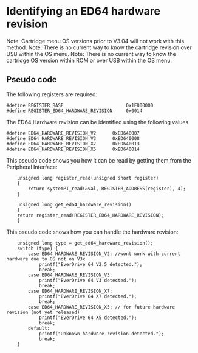 # Identifying an ED64 hardware revision

Note: Cartridge menu OS versions prior to V3.04 will not work with this method.
Note: There is no current way to know the cartridge revision over USB within the OS menu.
Note: There is no current way to know the cartridge OS version within ROM or over USB within the OS menu.

## Pseudo code

The following registers are required:
```
#define REGISTER_BASE                       0x1F800000
#define REGISTER_ED64_HARDWARE_REVISION     0x0014
```

The ED64 Hardware revision can be identified using the following values
```
#define ED64_HARDWARE_REVISION_V2      0xED640007
#define ED64_HARDWARE_REVISION_V3      0xED640008
#define ED64_HARDWARE_REVISION_X7      0xED640013
#define ED64_HARDWARE_REVISION_X5      0xED640014

```

This pseudo code shows you how it can be read by getting them from the Peripheral Interface:
```
    unsigned long register_read(unsigned short register)
    {       
        return systemPI_read(&val, REGISTER_ADDRESS(register), 4);
    }

    unsigned long get_ed64_hardware_revision()
    {
    return register_read(REGISTER_ED64_HARDWARE_REVISION);
    }

```

This pseudo code shows how you can handle the hardware revision:
```
    unsigned long type = get_ed64_hardware_revision();
    switch (type) {
        case ED64_HARDWARE_REVISION_V2: //wont work with current hardware due to OS not on V3x
            printf("EverDrive 64 V2.5 detected.");
            break;
        case ED64_HARDWARE_REVISION_V3:
            printf("EverDrive 64 V3 detected.");
            break;
        case ED64_HARDWARE_REVISION_X7:
            printf("EverDrive 64 X7 detected.");
            break;
        case ED64_HARDWARE_REVISION_X5: // for future hardware revision (not yet released)
            printf("EverDrive 64 X5 detected.");
            break;
        default:
            printf("Unknown hardware revision detected.");
            break;
    }
```
